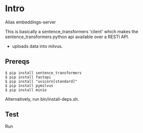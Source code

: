 # Intro 
Alias embeddings-server

This is basically a sentence_transformers 'client' which makes the sentence_transformers python
api available over a RESTI API.

- uploads data into milvus.

## Prereqs
```
$ pip install sentence_transformers
$ pip install fastapi
$ pip install "uvicorn[standard]"
$ pip install pymilvus
$ pip install minio

```

Alternatively, run bin/install-deps.sh.

## Test
Run 
``` $ rake test
```
